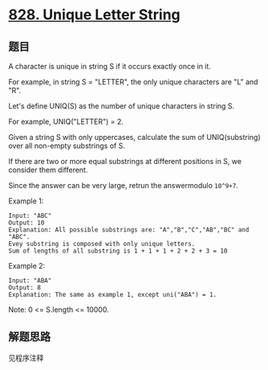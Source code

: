 # [828. Unique Letter String](https://leetcode.com/problems/unique-letter-string/)

## 题目

A character is unique in string S if it occurs exactly once in it.

For example, in string S = "LETTER", the only unique characters are "L" and "R".

Let's define UNIQ(S) as the number of unique characters in string S.

For example, UNIQ("LETTER") = 2.

Given a string S with only uppercases, calculate the sum of UNIQ(substring) over all non-empty substrings of S.

If there are two or more equal substrings at different positions in S, we consider them different.

Since the answer can be very large, retrun the answermodulo `10^9+7`.

Example 1:

```text
Input: "ABC"
Output: 10
Explanation: All possible substrings are: "A","B","C","AB","BC" and "ABC".
Evey substring is composed with only unique letters.
Sum of lengths of all substring is 1 + 1 + 1 + 2 + 2 + 3 = 10
```

Example 2:

```text
Input: "ABA"
Output: 8
Explanation: The same as example 1, except uni("ABA") = 1.
```

Note: 0 <= S.length <= 10000.

## 解题思路

见程序注释
